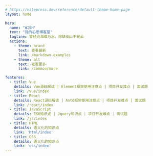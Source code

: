 ```yaml
---
# https://vitepress.dev/reference/default-theme-home-page
layout: home

hero:
  name: "WISH"
  text: "我的心愿博客屋"
  tagline: 曾经沧海难为水，除缺巫山不是云
  actions:
    - theme: brand
      text: 查看最新
      link: /markdown-examples
    - theme: alt
      text: 查看更多
      link: /common/more

features:
  - title: Vue
    details: Vue源码解读 | Element框架使用注意点 | 项目开发难点 | 面试题
    link: /vue/index
  - title: React
    details: React源码解读 | Antd框架使用注意点 | 项目开发难点 | 面试题
    link: /react/index
  - title: JavaScript
    details: ES6知识点 | Jquery知识点 | 项目开发难点 | 面试题
    link: /js/index
  - title: HTML
    details: 语义化的知识点
    link: 'html/index'
  - title: CSS
    details: 语义化的知识点
    link: 'css/index'
---
```


